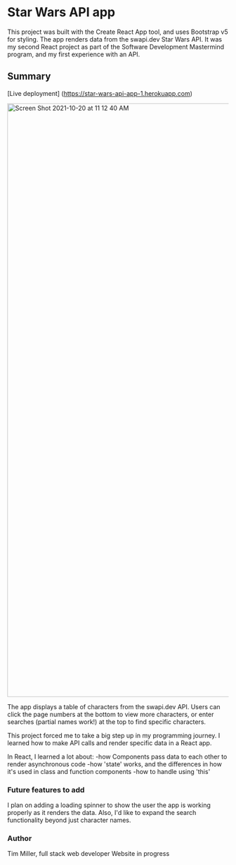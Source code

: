 # Star Wars API app

This project was built with the Create React App tool, and uses Bootstrap v5 for styling.  The app renders data from the swapi.dev Star Wars API.  It was my second React project as part of the Software Development Mastermind program, and my first experience with an API.

## Summary

[Live deployment] (https://star-wars-api-app-1.herokuapp.com)

<img width="1347" alt="Screen Shot 2021-10-20 at 11 12 40 AM" src="https://user-images.githubusercontent.com/80060826/138121005-b3b1c2b0-ffd0-4ce2-b1dd-ae48541c94c2.png">

The app displays a table of characters from the swapi.dev API.  Users can click the page numbers at the bottom to view more characters, or enter searches (partial names work!) at the top to find specific characters.

This project forced me to take a big step up in my programming journey.  I learned how to make API calls and render specific data in a React app.

In React, I learned a lot about:
  -how Components pass data to each other to render asynchronous code
  -how 'state' works, and the differences in how it's used in class and function components
  -how to handle using 'this'
  
### Future features to add
I plan on adding a loading spinner to show the user the app is working properly as it renders the data.
Also, I'd like to expand the search functionality beyond just character names.

### Author
Tim Miller, full stack web developer
Website in progress
